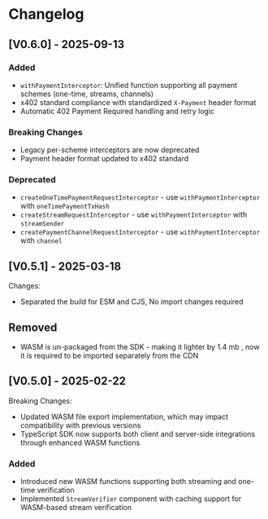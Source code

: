 # Changelog

## [V0.6.0] - 2025-09-13

### Added

- `withPaymentInterceptor`: Unified function supporting all payment schemes (one-time, streams, channels)
- x402 standard compliance with standardized `X-Payment` header format
- Automatic 402 Payment Required handling and retry logic

### Breaking Changes

- Legacy per-scheme interceptors are now deprecated
- Payment header format updated to x402 standard

### Deprecated

- `createOneTimePaymentRequestInterceptor` - use `withPaymentInterceptor` with `oneTimePaymentTxHash`
- `createStreamRequestInterceptor` - use `withPaymentInterceptor` with `streamSender`
- `createPaymentChannelRequestInterceptor` - use `withPaymentInterceptor` with `channel`

## [V0.5.1] - 2025-03-18

Changes:

- Separated the build for ESM and CJS, No import changes required

## Removed

- WASM is un-packaged from the SDK - making it lighter by 1.4 mb , now it is required to be imported separately from the CDN

## [V0.5.0] - 2025-02-22

Breaking Changes:

- Updated WASM file export implementation, which may impact compatibility with previous versions
- TypeScript SDK now supports both client and server-side integrations through enhanced WASM functions

### Added

- Introduced new WASM functions supporting both streaming and one-time verification
- Implemented `StreamVerifier` component with caching support for WASM-based stream verification

